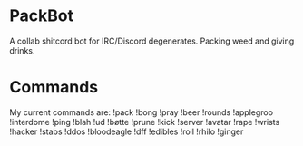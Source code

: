 # PackBot
A collab shitcord bot for IRC/Discord degenerates. Packing weed and giving drinks.

# Commands
My current commands are: !pack !bong !pray !beer !rounds !applegroo !interdome !ping !blah !ud !bøtte !prune !kick !server !avatar !rape !wrists !hacker !stabs !ddos !bloodeagle !dff !edibles !roll !rhilo !ginger

